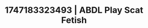 ---
categories:
- Chastity play
- Erotic AI content
- Virtual reality
- Sneaker fetish
- Mormon wife
image: /assets/images/1747183323493.webp
layout: post
seo:
  description: Featured content with exclusive ABDL Play, Scat Fetish. HD images available.
  keywords: ABDL Play, Scat Fetish
  og_image: /assets/images/1747183323493.webp
  schema_type: VisualArtwork
tags:
- ABDL Play
- Scat Fetish
- '#1747183323493'
title: 1747183323493 | ABDL Play Scat Fetish
---